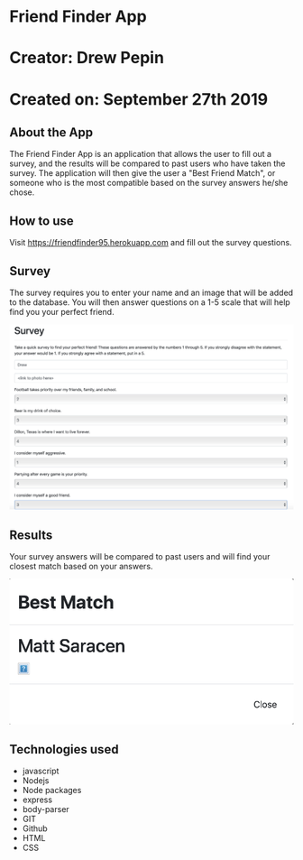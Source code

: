 # Friend Finder App

# Creator: Drew Pepin
# Created on: September 27th 2019

## About the App 
The Friend Finder App is an application that allows the user to fill out a survey, and the results will be compared to past users who have taken the survey. The application will then give the user a "Best Friend Match", or someone who is the most compatible based on the survey answers he/she chose. 

## How to use 
 Visit https://friendfinder95.herokuapp.com and fill out the survey questions.
 
## Survey
The survey requires you to enter your name and an image that will be added to the database. You will then answer questions on a 1-5 scale that will help find you your perfect friend.

![picture](./survey.png)

## Results
Your survey answers will be compared to past users and will find your closest match based on your answers. 

![picture](./results.png)

## Technologies used
- javascript
- Nodejs
- Node packages
 - express
 - body-parser
- GIT
- Github
- HTML
- CSS

